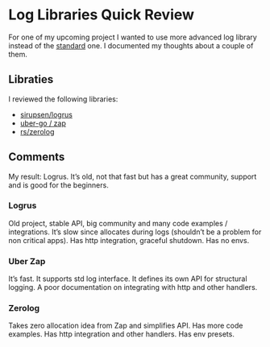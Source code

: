 # Log Libraries Quick Review
For one of my upcoming project I wanted to use more advanced log library instead
of the [standard](https://golang.org/pkg/log/) one. I documented my thoughts about a couple of them.

## Libraties
I reviewed the following libraries:
* [sirupsen/logrus](https://github.com/sirupsen/logrus)
* [uber-go / zap](https://github.com/uber-go/zap)
* [rs/zerolog](https://github.com/rs/zerolog)

## Comments
My result: Logrus. It’s old, not that fast but has a great community, support and is good for the beginners.

### Logrus
Old project, stable API, big community and many code examples /  integrations. It’s slow since allocates 
during logs (shouldn’t be a problem for non critical apps). Has http integration, graceful shutdown. Has no envs.

### Uber Zap
It’s fast. It supports std log interface. It defines its own API for structural logging. A poor documentation 
on integrating with http and other handlers.

### Zerolog
Takes zero allocation idea from Zap and simplifies API. Has more code examples. Has http integration and 
other handlers. Has env presets.